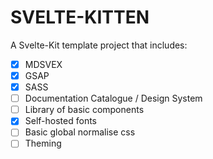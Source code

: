 # SVELTE-KITTEN

A Svelte-Kit template project that includes:

* [x] MDSVEX
* [x] GSAP
* [x] SASS
* [ ] Documentation Catalogue / Design System
* [ ] Library of basic components
* [x] Self-hosted fonts
* [ ] Basic global normalise css
* [ ] Theming
